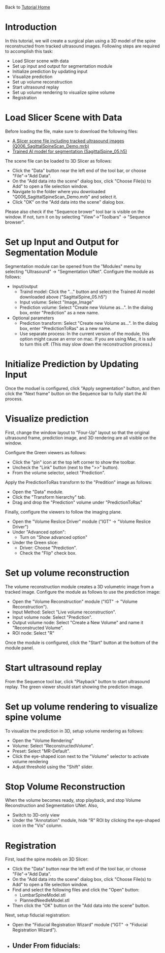 Back to [Tutorial Home](https://rosmed.github.io/)

Introduction
============

In this tutorial, we will create a surgical plan using a 3D model of the spine reconstructed from tracked ultrasound images. Following steps are required to accomplish this task:

- Load Slicer scene with data
- Set up input and output for segmentation module
- Initialize prediction by updating input
- Visualize prediction
- Set up volume reconstruction
- Start ultrasound replay
- Set up volume rendering to visualize spine volume
- Registration


Load Slicer Scene with Data
===========================

Before loading the file, make sure to download the following files:
- [A Slicer scene file including tracked ultrasound images (Q006_SagittalSpineScan_Demo.mrb)](https://1drv.ms/u/s!AhiABcbe1DByhKVbAdzf_qwwhPdbTw?e=DY0l0y)
- [Trained AI model for segmentation (SagittalSpine_05.h5)](https://1drv.ms/u/s!AhiABcbe1DByhKVRv4S0PaaxXTiz8w?e=Rk3csS)


The scene file can be loaded to 3D Slicer as follows:
- Click the "Data" button near the left end of the tool bar, or choose "File"->"Add Data".
- On the "Add data into the scene" dialog box, click "Choose File(s) to Add" to open a file selection window.
- Navigate to the folder where you downloaded "Q006_SagittalSpineScan_Demo.mrb" and select it.
- Click "OK" on the "Add data into the scene" dialog box.

Please also check if the "Sequence brower" tool bar is visible on the window. If not, turn it on by selecting "View"->"Toolbars" -> "Sequence browser".


Set up Input and Output for Segmentation Module
===============================================

Segmentation module can be opened from the "Modules" menu by selecting "Ultrasound" -> "Segmentation UNet". Configure the module as follows:

- Input/output
  - Traind model: Click the "..." button and select the Trained AI model downloaded above ("SagittalSpine_05.h5")
  - Input volume: Select "Image_Image"
  - Prediction volume: Select "Create new Volume as...". In the dialog box, enter "Prediction" as a new name.
- Optional parameters
  - Prediction transform: Select "Create new Volume as...". In the dialog box, enter "PredictionToRas" as a new name.
  - Use separate process: In the current version of the module, this option might cause an error on mac. If you are using Mac, it is safe to turn this off. (This may slow down the reconstruction process.)

Initialize Prediction by Updating Input
=======================================
Once the moduel is configured, click "Apply segmentation" button, and then click the "Next frame" button on the Sequence bar to fully start the AI process. 


Visualize prediction
====================

First, change the window layout to "Four-Up" layout so that the original ultrasound frame, prediction image, and 3D rendering are all visible on the window.

Configure the Green viewers as follows:
- Click the "pin" icon at the top left corner to show the toolbar.
- Uncheck the "Link" button (next to the ">>" button).
- From the volume selector, select "Prediction".

Apply the PredictionToRas transform to the "Predition" image as follows:
- Open the "Data" module.
- Click the "Transform hierarchy" tab.
- Drag and drop the "Prediction" volume under "PredictionToRas"

Finally, configure the viewers to follow the imaging plane.
- Open the "Volume Reslice Driver" module ("IGT" -> "Volume Reslice Driver")
- Under "Advanced option":
  - Turn on "Show advanced option"
- Under the Green slice:
  - Driver: Choose "Prediction".
  - Check the "Flip" check box.
  

Set up volume reconstruction
============================

The volume reconstruction module creates a 3D volumetric image from a tracked image. Configure the module as follows to use the prediction image:

- Open the "Volume Reconstruction" module ("IGT" -> "Volume Reconstruction").
- Input Method: Select "Live volume reconstruction".
- Input volume node: Select "Prediction".
- Output volume node: Select "Create a New Volume" and name it "Reconstructed Volume".
- ROI node: Select "R"

Once the module is configured, click the "Start" button at the bottom of the module panel.


Start ultrasound replay
=======================

From the Sequence tool bar, click "Playback" button to start ultrasound replay. The green viewer should start showing the prediction image. 


Set up volume rendering to visualize spine volume
=================================================

To visualize the prediction in 3D, setup volume rendering as follows:
- Open the "Volume Rendering"
- Volume: Select "ReconstructedVolume".
- Preset: Select "MR-Default".
- Click the eye-shaped icon next to the "Volume" selector to activate volume rendering
- Adjust threshold using the "Shift" slider.

Stop Volume Reconstruction
==========================

When the volume becomes ready, stop playback, and stop Volume Reconstruction and Segmentation UNet. Also,
- Switch to 3D-only view
- Under the "Annotation" module, hide "R" ROI by clicking the eye-shaped icon in the "Vis" column.


Registration
============

First, load the spine models on 3D Slicer:
- Click the "Data" button near the left end of the tool bar, or choose "File"->"Add Data".
- On the "Add data into the scene" dialog box, click "Choose File(s) to Add" to open a file selection window.
- Find and select the following files and click the "Open" button:
  - LumbarSpineModel.stl
  - PlannedNeedleModel.stl
- Then click the "OK" button on the "Add data into the scene" button.


Next, setup fiducial registration:
- Open the "Fiducial Registration Wizard" module ("IGT" -> "Fiducial Registration Wizard").
- Under From fiducials:
  - 


